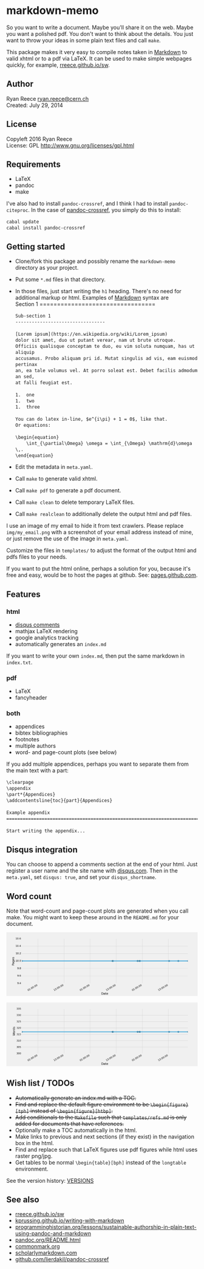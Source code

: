 markdown-memo
===========================

So you want to write a document.
Maybe you'll share it on the web.
Maybe you want a polished pdf. 
You don't want to think about the details.
You just want to throw your ideas in some plain text files and call `make`.

This package makes it very easy to compile notes taken in
[Markdown](http://daringfireball.net/projects/markdown/)
to valid xhtml or to a pdf via LaTeX.
It can be used to make simple webpages quickly,
for example, [rreece.github.io/sw](http://rreece.github.io/sw/).


Author
----------------------------------

Ryan Reece <ryan.reece@cern.ch>     
Created: July 29, 2014


License
----------------------------------

Copyleft 2016 Ryan Reece     
License: GPL <http://www.gnu.org/licenses/gpl.html>


Requirements
----------------------------------

-   LaTeX
-   pandoc
-   make

I've also had to install `pandoc-crossref`, and I think I had to install `pandoc-citeproc`.
In the case of [pandoc-crossref](https://github.com/lierdakil/pandoc-crossref), you simply
do this to install:

    cabal update
    cabal install pandoc-crossref


Getting started
----------------------------------

-   Clone/fork this package and possibly rename the `markdown-memo`
    directory as your project.
-   Put some `*.md` files in that directory.
-   In those files, just start writing the `h1` heading.
    There's no need for additional markup or html.
    Examples of [Markdown](http://daringfireball.net/projects/markdown/)
    syntax are   
        Section 1
        =================================

        Sub-section 1
        ---------------------------------

        [Lorem ipsum](https://en.wikipedia.org/wiki/Lorem_ipsum)
        dolor sit amet, duo ut putant verear, nam ut brute utroque.
        Officiis qualisque conceptam te duo, eu vim soluta numquam, has ut aliquip
        accusamus. Probo aliquam pri id. Mutat singulis ad vis, eam euismod pertinax
        an, ea tale volumus vel. At porro soleat est. Debet facilis admodum an sed,
        at falli feugiat est.

        1.  one
        1.  two
        1.  three
    
        You can do latex in-line, $e^{i\pi} + 1 = 0$, like that.
        Or equations:

        \begin{equation}
            \int_{\partial\Omega} \omega = \int_{\Omega} \mathrm{d}\omega \,.
        \end{equation}
-   Edit the metadata in `meta.yaml`.
-   Call `make` to generate valid xhtml.
-   Call `make pdf` to generate a pdf document.
-   Call `make clean` to delete temporary LaTeX files.
-   Call `make realclean` to additionally delete the output html and pdf files.

I use an image of my email to hide it from text crawlers.
Please replace `img/my_email.png` with a screenshot of your
email address instead of mine,
or just remove the use of the image in `meta.yaml`.

Customize the files in `templates/` to adjust the format
of the output html and pdfs files to your needs.

If you want to put the html online, perhaps a solution for you,
because it's free and easy, would be to host the pages at github.
See: [pages.github.com](https://pages.github.com/).


Features
----------------------------------

### html

-   [disqus comments](disqus.com)
-   mathjax LaTeX rendering
-   google analytics tracking
-   automatically generates an `index.md`

If you want to write your own `index.md`,
then put the same markdown in `index.txt`.

### pdf

-   LaTeX
-   fancyheader

### both

-   appendices
-   bibtex bibliographies
-   footnotes
-   multiple authors
-   word- and page-count plots (see below)

If you add multiple appendices, perhaps you want to separate
them from the main text with a part:

    \clearpage
    \appendix
    \part*{Appendices}
    \addcontentsline{toc}{part}{Appendices}

    Example appendix
    ===============================================================================

    Start writing the appendix...
    


Disqus integration
----------------------------------

You can choose to append a comments section at the end of your html.
Just register a user name and the site name with [disqus.com](disqus.com).
Then in the `meta.yaml`, set `disqus: true`, and set your `disqus_shortname`.


Word count
----------------------------------

Note that word-count and page-count plots are generated when you call make.
You might want to keep these around in the `README.md` for your document.

![my pages](wordcount/pages.png)

![my words](wordcount/words.png)


Wish list / TODOs
----------------------------------

-   ~~Automatically generate an index.md with a TOC.~~
-   ~~Find and replace the default figure environment to be `\begin{figure}[tph]` instead of `\begin{figure}[htbp]`.~~
-   ~~Add conditionals to the `Makefile` such that `templates/refs.md` is only added for documents that have references.~~
-   Optionally make a TOC automatically in the html.
-   Make links to previous and next sections (if they exist) in the navigation box in the html.
-   Find and replace such that LaTeX figures use pdf figures while html uses raster png/jpg.
-   Get tables to be normal `\begin{table}[bph]` instead of the `longtable` environment.

See the version history: [VERSIONS](VERSIONS)


See also
----------------------------------

-   [rreece.github.io/sw](http://rreece.github.io/sw/)
-   [kprussing.github.io/writing-with-markdown](http://kprussing.github.io/writing-with-markdown/)
-   [programminghistorian.org/lessons/sustainable-authorship-in-plain-text-using-pandoc-and-markdown](http://programminghistorian.org/lessons/sustainable-authorship-in-plain-text-using-pandoc-and-markdown)
-   [pandoc.org/README.html](http://pandoc.org/README.html)
-   [commonmark.org](http://commonmark.org/)
-   [scholarlymarkdown.com](http://scholarlymarkdown.com/)
-   [github.com/lierdakil/pandoc-crossref](https://github.com/lierdakil/pandoc-crossref)



